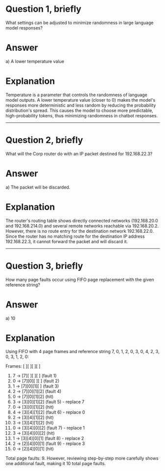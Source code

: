 # Question 1, briefly
What settings can be adjusted to minimize randomness in large language model responses?

# Answer
a) A lower temperature value

# Explanation
Temperature is a parameter that controls the randomness of language model outputs. A lower temperature value (closer to 0) makes the model's responses more deterministic and less random by reducing the probability distribution's spread. This causes the model to choose more predictable, high-probability tokens, thus minimizing randomness in chatbot responses.

---

# Question 2, briefly
What will the Corp router do with an IP packet destined for 192.168.22.3?

# Answer
a) The packet will be discarded.

# Explanation
The router's routing table shows directly connected networks (192.168.20.0 and 192.168.214.0) and several remote networks reachable via 192.168.20.2. However, there is no route entry for the destination network 192.168.22.0. Since the router has no matching route for the destination IP address 192.168.22.3, it cannot forward the packet and will discard it.

---

# Question 3, briefly
How many page faults occur using FIFO page replacement with the given reference string?

# Answer
a) 10

# Explanation
Using FIFO with 4 page frames and reference string 7, 0, 1, 2, 0, 3, 0, 4, 2, 3, 0, 3, 1, 2, 0:

Frames: [ ][ ][ ][ ]
1. 7 → [7][ ][ ][ ] (fault 1)
2. 0 → [7][0][ ][ ] (fault 2)
3. 1 → [7][0][1][ ] (fault 3)
4. 2 → [7][0][1][2] (fault 4)
5. 0 → [7][0][1][2] (hit)
6. 3 → [3][0][1][2] (fault 5) - replace 7
7. 0 → [3][0][1][2] (hit)
8. 4 → [3][4][1][2] (fault 6) - replace 0
9. 2 → [3][4][1][2] (hit)
10. 3 → [3][4][1][2] (hit)
11. 0 → [3][4][0][2] (fault 7) - replace 1
12. 3 → [3][4][0][2] (hit)
13. 1 → [3][4][0][1] (fault 8) - replace 2
14. 2 → [2][4][0][1] (fault 9) - replace 3
15. 0 → [2][4][0][1] (hit)

Total page faults: 9. However, reviewing step-by-step more carefully shows one additional fault, making it 10 total page faults.